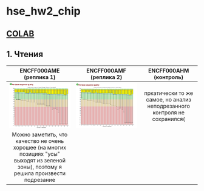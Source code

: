 # hse_hw2_chip
## [COLAB](https://colab.research.google.com/drive/1r0SpdWy2rRUAvcUUR-JmzZJk9E0SLaj3?usp=sharing)

## 1. Чтения
| ENCFF000AME (реплика 1) | ENCFF000AMF (реплика 2) | ENCFF000AHM (контроль) |
| :-------------: |:------------------:| :-----:|
| ![](https://github.com/Ne-minus/hse_hw2_chip/blob/main/data/screenshots/AME_not_trimmed.png)    | ![](https://github.com/Ne-minus/hse_hw2_chip/blob/main/data/screenshots/AMF_not_trimmed.png)   | пркатически то же самое, но анализ неподрезанного контроля не сохранился( |
| Можно заметить, что качество не очень хорошее (на многих позициях "усы" выходят из зеленой зоны), поэтому я решила произвести подрезание |
